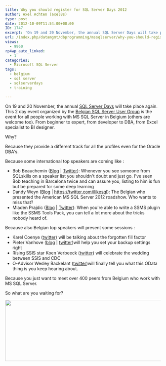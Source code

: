 ```yaml
---
title: Why you should register for SQL Server Days 2012
author: Axel Achten (axel8s)
type: post
date: 2012-10-09T11:54:00+00:00
ID: 1747
excerpt: 'On 19 and 20 November, the annual SQL Server Days will take place again. This 2 day event organized by the Belgian SQL Server User Group is the event for all people working with MS SQL Server in Belgium (others are welcome too). From beginner to expert,&hellip;'
url: /index.php/datamgmt/dbprogramming/mssqlserver/why-you-should-register-for/
views:
  - 9960
rp4wp_auto_linked:
  - 1
categories:
  - Microsoft SQL Server
tags:
  - belgium
  - sql server
  - sqlserverdays
  - training

---
```

On 19 and 20 November, the annual [SQL Server Days][1] will take place again. This 2 day event organized by the [Belgian SQL Server User Group][2] is the event for all people working with MS SQL Server in Belgium (others are welcome too). From beginner to expert, from developer to DBA, from Excel specialist to BI designer.
  
Why?
  
Because they provide a different track for all the profiles even for the Oracle DBA's.
  
Because some international top speakers are coming like : 

  * Bob Beauchemin ([Blog][3] | [Twitter][4]): Whenever you see someone from SQLskills on a speaker list you shouldn't doubt and just go. I've seen Bob teaching in Barcelona twice and can assure you, listing to him is fun but be prepared for some deep learning
  * Dandy Weyn ([Blog][5] | https://twitter.com/ilikesql): The Belgian who presented the American MS SQL Server 2012 roadshow. Who wants to miss that?
  * Mladen Prajdic ([Blog][6] | [Twitter][7]): When you're able to write a SSMS plugin like the SSMS Tools Pack, you can tell a lot more about the tricks nobody heard of.

Because also Belgian top speakers will present some sessions : 

  * Karel Coenye ([twitter][8]) will be talking about the forgotten fill factor
  * Pieter Vanhove ([blog][9] | [twitter][10])will help you set your backup settings right
  * Rising SSIS star Koen Verbeeck ([twitter][11]) will celebrate the wedding between SSIS and CDC
  * O-Advisor Wesley Backelant ([twitter][12])will finally tell you what this OData thing is you keep hearing about.

Because you just want to meet over 400 peers from Belgium who work with MS SQL Server.
  
So what are you waiting for?

<div class="image_block">
  <a href="http://www.sqlserverdays.be/2012/registration"><img alt="" src="/wp-content/uploads/blogs/DataMgmt/Axel8s/SQLDays.gif?mtime=1349790379" width="699" height="198" /></a>
</div>

 [1]: http://www.sqlserverdays.be/2012/
 [2]: http://sqlug.be/
 [3]: http://www.sqlskills.com/BLOGS/BOBB/
 [4]: http://www.twitter.com/bobbeauch
 [5]: http://www.ilikesql.com/
 [6]: http://weblogs.sqlteam.com/mladenp/default.aspx
 [7]: https://de.twitter.com/MladenPrajdic
 [8]: https://twitter.com/Ryazame
 [9]: http://blogs.sqlug.be/pieter/
 [10]: http://twitter.com/pieter_vanhove
 [11]: http://twitter.com/Ko_Ver
 [12]: https://twitter.com/WesleyBackelant